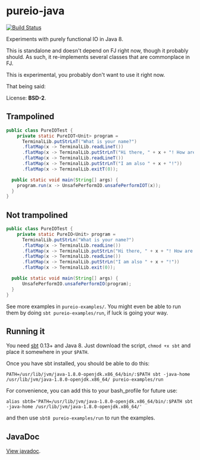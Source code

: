 # pureio-java

[![Build Status](https://travis-ci.org/CodeBlock/pureio-java.svg?branch=master)](https://travis-ci.org/CodeBlock/pureio-java)

Experiments with purely functional IO in Java 8.

This is standalone and doesn't depend on FJ right now, though it probably
should. As such, it re-implements several classes that are commonplace in FJ.

This is experimental, you probably don't want to use it right now.

That being said:

License: **BSD-2**.

## Trampolined

```java
public class PureIOTest {
    private static PureIOT<Unit> program =
      TerminalLib.putStrLnT("What is your name?")
      .flatMap(x -> TerminalLib.readLineT())
      .flatMap(x -> TerminalLib.putStrLnT("Hi there, " + x + "! How are you?"))
      .flatMap(x -> TerminalLib.readLineT())
      .flatMap(x -> TerminalLib.putStrLnT("I am also " + x + "!"))
      .flatMap(x -> TerminalLib.exitT(0));

  public static void main(String[] args) {
    program.run(x -> UnsafePerformIO.unsafePerformIOT(x));
  }
}
```

## Not trampolined

```java
public class PureIOTest {
    private static PureIO<Unit> program =
      TerminalLib.putStrLn("What is your name?")
      .flatMap(x -> TerminalLib.readLine())
      .flatMap(x -> TerminalLib.putStrLn("Hi there, " + x + "! How are you?"))
      .flatMap(x -> TerminalLib.readLine())
      .flatMap(x -> TerminalLib.putStrLn("I am also " + x + "!"))
      .flatMap(x -> TerminalLib.exit(0));

  public static void main(String[] args) {
      UnsafePerformIO.unsafePerformIO(program);
  }
}
```

See more examples in `pureio-examples/`. You might even be able to run them by
doing `sbt pureio-examples/run`, if luck is going your way.

## Running it

You need [sbt](https://raw.githubusercontent.com/paulp/sbt-extras/master/sbt)
0.13+ and Java 8. Just download the script, `chmod +x sbt` and place it
somewhere in your `$PATH`.

Once you have sbt installed, you should be able to do this:

```
PATH=/usr/lib/jvm/java-1.8.0-openjdk.x86_64/bin/:$PATH sbt -java-home /usr/lib/jvm/java-1.8.0-openjdk.x86_64/ pureio-examples/run
```

For convenience, you can add this to your bash_profile for future use:

```
alias sbt8='PATH=/usr/lib/jvm/java-1.8.0-openjdk.x86_64/bin/:$PATH sbt -java-home /usr/lib/jvm/java-1.8.0-openjdk.x86_64/'
```

and then use `sbt8 pureio-examples/run` to run the examples.


## JavaDoc

[View javadoc](https://codeblock.github.io/pureio-java/).
